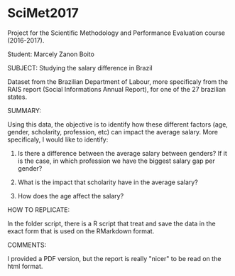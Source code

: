 # SciMet2017
Project for the Scientific Methodology and Performance Evaluation course (2016-2017). 

Student: Marcely Zanon Boito

SUBJECT: Studying the salary difference in Brazil

Dataset from the Brazilian Department of Labour, more specificaly from the RAIS report (Social Informations Annual Report), for one of the 27 brazilian states.

SUMMARY: 

Using this data, the objective is to identify how these different factors (age, gender, scholarity, profession, etc) can impact the average salary. More specificaly, I would like to identify:

1. Is there a difference between the average salary between genders? If it is the case, in which profession we have the biggest salary gap per gender?

2. What is the impact that scholarity have in the average salary?

3. How does the age affect the salary?

HOW TO REPLICATE:

In the folder script, there is a R script that treat and save the data in the exact form that is used on the RMarkdown format.

COMMENTS:

I provided a PDF version, but the report is really "nicer" to be read on the html format.